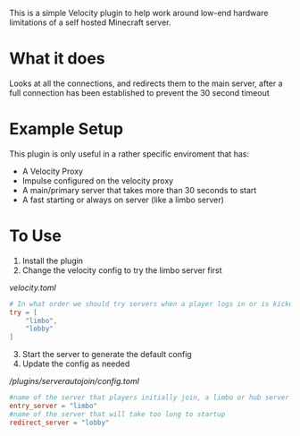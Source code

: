This is a simple Velocity plugin to help work around low-end hardware limitations of a self hosted Minecraft server.

<h1>What it does</h1>
Looks at all the connections, and redirects them to the main server, after a full connection has been established to prevent the 30 second timeout

<h1>Example Setup</h1>
This plugin is only useful in a rather specific enviroment that has:
<ul>
  <li>A Velocity Proxy</li>
  <li>Impulse configured on the velocity proxy</li>
  <li>A main/primary server that takes more than 30 seconds to start</li>
  <li>A fast starting or always on server (like a limbo server)</li>
</ul>

<h1>To Use</h1>

1. Install the plugin
2. Change the velocity config to try the limbo server first

*velocity.toml*

```toml 
# In what order we should try servers when a player logs in or is kicked from a server.
try = [
    "limbo",
    "lobby"
]
```

3. Start the server to generate the default config
4. Update the config as needed

*/plugins/serverautojoin/config.toml*

``` toml
#name of the server that players initially join, a limbo or hub server of some kind
entry_server = "limbo"
#name of the server that will take too long to startup
redirect_server = "lobby"
```